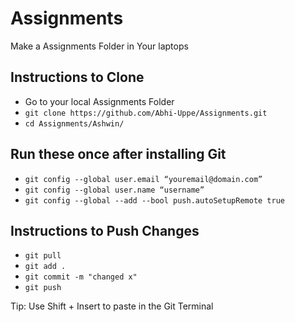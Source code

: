 # Assignments

Make a Assignments Folder in Your laptops 
## Instructions to Clone
* Go to your local Assignments Folder
* `git clone https://github.com/Abhi-Uppe/Assignments.git`
* `cd Assignments/Ashwin/`
  

## Run these once after installing Git
* `git config --global user.email “youremail@domain.com”`
* `git config --global user.name “username”`
* `git config --global --add --bool push.autoSetupRemote true`


## Instructions to Push Changes
* `git pull`
* `git add .`
* `git commit -m "changed x"`
* `git push`

Tip: Use Shift + Insert to paste in the Git Terminal
